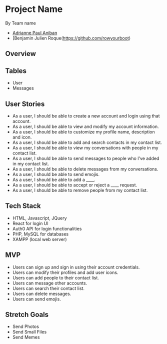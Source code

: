 # Project Name
By Team name
- [Adrianne Paul Aniban](https://github.com/aianiban)
- [Benjamin Julien Roque(https://github.com/rowyourboot)

## Overview 


## Tables
- User
- Messages

## User Stories 
- As a user, I should be able to create a new account and login using that account.
- As a user, I should be able to view and modify my account information.
- As a user, I should be able to customize my profile name, description and icon. 
- As a user, I should be able to add and search contacts in my contact list.
- As a user, I should be able to view my conversations with people in my contact list. 
- As a user, I should be able to send messages to people who I’ve added in my contact list.
- As a user, I should be able to delete messages from my conversations.
- As a user, I should be able to send emojis.
- As a user, I should be able to add a ____.
- As a user, I should be able to accept or reject a ____ request.
- As a user, I should be able to remove people from my contact list. 


## Tech Stack
- HTML, Javascript, JQuery
- React for login UI
- Auth0 API for login functionalities
- PHP, MySQL for databases
- XAMPP (local web server)

## MVP
- Users can sign up and sign in using their account credentials.
- Users can modify their profiles and add user icons.
- Users can add people to their contact list.
- Users can message other accounts.
- Users can search their contact list.
- Users can delete messages.
- Users can send emojis.


## Stretch Goals
- Send Photos
- Send Small Files
- Send Memes

